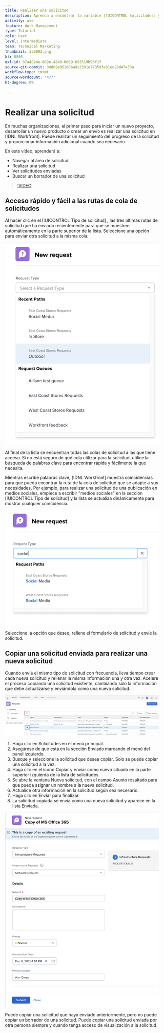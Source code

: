 ```yaml
---
title: Realizar una solicitud
description: Aprenda a encontrar la variable [!UICONTROL Solicitudes] y realizar una solicitud en [!DNL  Workfront]. A continuación, aprenda a ver las solicitudes enviadas y borrador.
activity: use
feature: Work Management
type: Tutorial
role: User
level: Intermediate
team: Technical Marketing
thumbnail: 336092.png
kt: 8806
exl-id: 07a4824e-809e-4649-b669-865519b95f1f
source-git-commit: 04d68e951d86ada2381e7735d3e01ee28d47a30a
workflow-type: tm+mt
source-wordcount: '477'
ht-degree: 0%

---
```


# Realizar una solicitud

En muchas organizaciones, el primer paso para iniciar un nuevo proyecto, desarrollar un nuevo producto o crear un envío es realizar una solicitud en [!DNL Workfront]. Puede realizar un seguimiento del progreso de la solicitud y proporcionar información adicional cuando sea necesario.

En este vídeo, aprenderá a:

* Navegar al área de solicitud
* Realizar una solicitud
* Ver solicitudes enviadas
* Buscar un borrador de una solicitud

>[!VIDEO](https://video.tv.adobe.com/v/336092/?quality=12)

## Acceso rápido y fácil a las rutas de cola de solicitudes

Al hacer clic en el [!UICONTROL Tipo de solicitud] , las tres últimas rutas de solicitud que ha enviado recientemente para que se muestren automáticamente en la parte superior de la lista. Seleccione una opción para enviar otra solicitud a la misma cola.

![Menú Tipo de solicitud que muestra la lista de rutas de solicitud recientes](assets/collaborator-fundamentals-1.png)

Al final de la lista se encuentran todas las colas de solicitud a las que tiene acceso. Si no está seguro de qué cola utilizar para la solicitud, utilice la búsqueda de palabras clave para encontrar rápida y fácilmente la que necesita.

Mientras escribe palabras clave, [!DNL Workfront] muestra coincidencias para que pueda encontrar la ruta de la cola de solicitud que se adapte a sus necesidades. Por ejemplo, para realizar una solicitud de una publicación en medios sociales, empiece a escribir &quot;medios sociales&quot; en la sección [!UICONTROL Tipo de solicitud] y la lista se actualiza dinámicamente para mostrar cualquier coincidencia.

![Menú Tipo de solicitud con una palabra escrita en el campo para mostrar las rutas de solicitud recientes](assets/collaborator-fundamentals-2.png)

Seleccione la opción que desee, rellene el formulario de solicitud y envíe la solicitud.

## Copiar una solicitud enviada para realizar una nueva solicitud

Cuando envía el mismo tipo de solicitud con frecuencia, lleva tiempo crear cada nueva solicitud y rellenar la misma información una y otra vez. Acelere el proceso copiando una solicitud existente, cambiando solo la información que debe actualizarse y enviándola como una nueva solicitud.

![Imagen de una pantalla que muestra cómo seleccionar y copiar una solicitud.](assets/copy-a-request-icon.png)

1. Haga clic en Solicitudes en el menú principal.
1. Asegúrese de que está en la sección Enviado marcando el menú del panel izquierdo.
1. Busque y seleccione la solicitud que desea copiar. Solo se puede copiar una solicitud a la vez.
1. Haga clic en el icono Copiar y enviar como nuevo situado en la parte superior izquierda de la lista de solicitudes.
1. Se abre la ventana Nueva solicitud, con el campo Asunto resaltado para que pueda asignar un nombre a la nueva solicitud.
1. Actualice otra información en la solicitud según sea necesario.
1. Haga clic en Enviar para finalizar.
1. La solicitud copiada se envía como una nueva solicitud y aparece en la lista Enviada.

![Imagen de una pantalla que muestra cómo seleccionar y copiar una solicitud.](assets/copy-of-a-request.png)

Puede copiar una solicitud que haya enviado anteriormente, pero no puede copiar un borrador de una solicitud. Puede copiar una solicitud enviada por otra persona siempre y cuando tenga acceso de visualización a la solicitud.

<!---
Learn more
Requests area overview
Create and submit Workfront requests
Guides
Make a work request
--->
